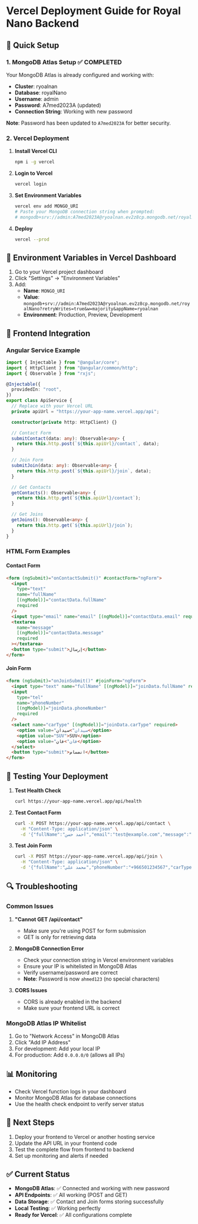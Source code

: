 # Vercel Deployment Guide for Royal Nano Backend

## 🚀 Quick Setup

### 1. MongoDB Atlas Setup ✅ COMPLETED

Your MongoDB Atlas is already configured and working with:

- **Cluster**: ryoalnan
- **Database**: royalNano
- **Username**: admin
- **Password**: A7med2023A (updated)
- **Connection String**: Working with new password

**Note**: Password has been updated to `A7med2023A` for better security.

### 2. Vercel Deployment

1. **Install Vercel CLI**

   ```bash
   npm i -g vercel
   ```

2. **Login to Vercel**

   ```bash
   vercel login
   ```

3. **Set Environment Variables**

   ```bash
   vercel env add MONGO_URI
   # Paste your MongoDB connection string when prompted:
   # mongodb+srv://admin:A7med2023A@ryoalnan.ev2z8cp.mongodb.net/royalNano?retryWrites=true&w=majority&appName=ryoalnan
   ```

4. **Deploy**

   ```bash
   vercel --prod
   ```

## 🔧 Environment Variables in Vercel Dashboard

1. Go to your Vercel project dashboard
2. Click "Settings" → "Environment Variables"
3. Add:
   - **Name**: `MONGO_URI`
   - **Value**: `mongodb+srv://admin:A7med2023A@ryoalnan.ev2z8cp.mongodb.net/royalNano?retryWrites=true&w=majority&appName=ryoalnan`
   - **Environment**: Production, Preview, Development

## 📱 Frontend Integration

### Angular Service Example

```typescript
import { Injectable } from "@angular/core";
import { HttpClient } from "@angular/common/http";
import { Observable } from "rxjs";

@Injectable({
  providedIn: "root",
})
export class ApiService {
  // Replace with your Vercel URL
  private apiUrl = "https://your-app-name.vercel.app/api";

  constructor(private http: HttpClient) {}

  // Contact Form
  submitContact(data: any): Observable<any> {
    return this.http.post(`${this.apiUrl}/contact`, data);
  }

  // Join Form
  submitJoin(data: any): Observable<any> {
    return this.http.post(`${this.apiUrl}/join`, data);
  }

  // Get Contacts
  getContacts(): Observable<any> {
    return this.http.get(`${this.apiUrl}/contact`);
  }

  // Get Joins
  getJoins(): Observable<any> {
    return this.http.get(`${this.apiUrl}/join`);
  }
}
```

### HTML Form Examples

#### Contact Form

```html
<form (ngSubmit)="onContactSubmit()" #contactForm="ngForm">
  <input
    type="text"
    name="fullName"
    [(ngModel)]="contactData.fullName"
    required
  />
  <input type="email" name="email" [(ngModel)]="contactData.email" required />
  <textarea
    name="message"
    [(ngModel)]="contactData.message"
    required
  ></textarea>
  <button type="submit">إرسال</button>
</form>
```

#### Join Form

```html
<form (ngSubmit)="onJoinSubmit()" #joinForm="ngForm">
  <input type="text" name="fullName" [(ngModel)]="joinData.fullName" required />
  <input
    type="tel"
    name="phoneNumber"
    [(ngModel)]="joinData.phoneNumber"
    required
  />
  <select name="carType" [(ngModel)]="joinData.carType" required>
    <option value="سيدان">سيدان</option>
    <option value="SUV">SUV</option>
    <option value="فان">فان</option>
  </select>
  <button type="submit">انضمام</button>
</form>
```

## 🧪 Testing Your Deployment

1. **Test Health Check**

   ```bash
   curl https://your-app-name.vercel.app/api/health
   ```

2. **Test Contact Form**

   ```bash
   curl -X POST https://your-app-name.vercel.app/api/contact \
     -H "Content-Type: application/json" \
     -d '{"fullName":"أحمد حسن","email":"test@example.com","message":"مرحباً"}'
   ```

3. **Test Join Form**

   ```bash
   curl -X POST https://your-app-name.vercel.app/api/join \
     -H "Content-Type: application/json" \
     -d '{"fullName":"محمد علي","phoneNumber":"+966501234567","carType":"سيدان"}'
   ```

## 🔍 Troubleshooting

### Common Issues

1. **"Cannot GET /api/contact"**

   - Make sure you're using POST for form submission
   - GET is only for retrieving data

2. **MongoDB Connection Error**

   - Check your connection string in Vercel environment variables
   - Ensure your IP is whitelisted in MongoDB Atlas
   - Verify username/password are correct
   - **Note**: Password is now `ahmed123` (no special characters)

3. **CORS Issues**

   - CORS is already enabled in the backend
   - Make sure your frontend URL is correct

### MongoDB Atlas IP Whitelist

1. Go to "Network Access" in MongoDB Atlas
2. Click "Add IP Address"
3. For development: Add your local IP
4. For production: Add `0.0.0.0/0` (allows all IPs)

## 📊 Monitoring

- Check Vercel function logs in your dashboard
- Monitor MongoDB Atlas for database connections
- Use the health check endpoint to verify server status

## 🎯 Next Steps

1. Deploy your frontend to Vercel or another hosting service
2. Update the API URL in your frontend code
3. Test the complete flow from frontend to backend
4. Set up monitoring and alerts if needed

## ✅ Current Status

- **MongoDB Atlas**: ✅ Connected and working with new password
- **API Endpoints**: ✅ All working (POST and GET)
- **Data Storage**: ✅ Contact and Join forms storing successfully
- **Local Testing**: ✅ Working perfectly
- **Ready for Vercel**: ✅ All configurations complete
